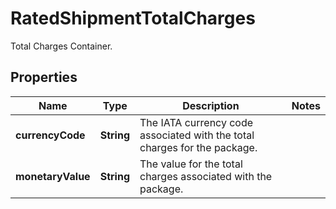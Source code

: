 

# RatedShipmentTotalCharges

Total Charges Container.

## Properties

| Name | Type | Description | Notes |
|------------ | ------------- | ------------- | -------------|
|**currencyCode** | **String** | The IATA currency code associated with the total charges for the package. |  |
|**monetaryValue** | **String** | The value for the total charges associated with the package. |  |



